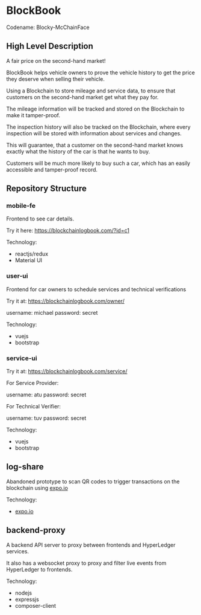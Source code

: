# BlockBook

Codename: Blocky-McChainFace

## High Level Description

A fair price on the second-hand market!

BlockBook helps vehicle owners to prove the vehicle history to get the price they deserve when selling their vehicle.

Using a Blockchain to store mileage and service data, to ensure that customers on the second-hand market get what they pay for.

The mileage information will be tracked and stored on the Blockchain to make it tamper-proof.

The inspection history will also be tracked on the Blockchain, where every inspection will be stored with information about services and changes.

This will guarantee, that a customer on the second-hand market knows exactly what the history of the car is that he wants to buy.

Customers will be much more likely to buy such a car, which has an easily accessible and tamper-proof record.

## Repository Structure

### mobile-fe

Frontend to see car details.

Try it here: https://blockchainlogbook.com/?id=c1

Technology:

* reactjs/redux
* Material UI

### user-ui

Frontend for car owners to schedule services and technical verifications

Try it at: https://blockchainlogbook.com/owner/

username: michael
password: secret

Technology:

* vuejs
* bootstrap

### service-ui

Try it at: https://blockchainlogbook.com/service/

For Service Provider:

username: atu
password: secret

For Technical Verifier:

username: tuv
password: secret

Technology:

* vuejs
* bootstrap

## log-share

Abandoned prototype to scan QR codes to trigger transactions on the blockchain
using [expo.io](https://expo.io/)

Technology:

* [expo.io](https://expo.io/)

## backend-proxy

A backend API server to proxy between frontends and HyperLedger services.

It also has a websocket proxy to proxy and filter live events from HyperLedger to
frontends.

Technology:

* nodejs
* expressjs
* composer-client

